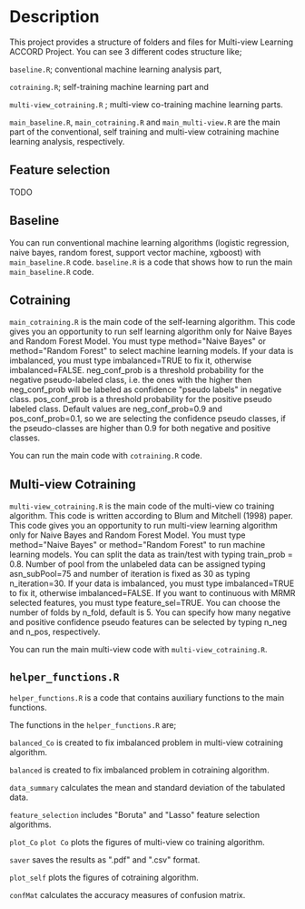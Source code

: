 #  Description
This project provides a structure of folders and files for Multi-view Learning ACCORD Project. You can see 3 different codes structure like;

```baseline.R```; conventional machine learning analysis part,

```cotraining.R```; self-training machine learning part and

```multi-view_cotraining.R``` ; multi-view co-training machine learning parts.

```main_baseline.R```, ```main_cotraining.R``` and ```main_multi-view.R``` are the main part of the conventional, self training and multi-view cotraining machine learning analysis, respectively.

## Feature selection
TODO

## Baseline 

You can run conventional machine learning algorithms (logistic regression, naive bayes, random forest, support vector machine, xgboost) with ```main_baseline.R``` code. ```baseline.R``` is a code that shows how to run the main ```main_baseline.R``` code.


## Cotraining 

```main_cotraining.R``` is the main code of the self-learning algorithm.
This code gives you an opportunity to run self learning algorithm only for 
Naive Bayes and Random Forest Model. You must type method="Naive Bayes" or 
method="Random Forest" to select machine learning models. If your data is imbalanced, 
you must type imbalanced=TRUE to fix it, otherwise imbalanced=FALSE. neg_conf_prob 
is a threshold probability for the negative pseudo-labeled class, i.e. the ones 
with the higher then neg_conf_prob will be labeled as confidence "pseudo labels" in 
negative class. pos_conf_prob is a threshold probability for the positive pseudo labeled class.
Default values are neg_conf_prob=0.9 and pos_conf_prob=0.1, so we are selecting the confidence 
pseudo classes, if the pseudo-classes are higher than 0.9 for both negative and positive classes.

You can run the main code with ```cotraining.R``` code. 


## Multi-view Cotraining

```multi-view_cotraining.R``` is the main code of the multi-view co training algorithm. This code is written according to Blum and Mitchell (1998) paper. This code gives you an opportunity to run multi-view learning algorithm only for Naive Bayes and Random Forest Model. You must type method="Naive Bayes" or method="Random Forest" to run machine learning models. You can split the data as train/test with typing train_prob = 0.8. Number of pool from the unlabeled data can be assigned typing asn_subPool=75 and number of iteration is fixed as 30 as typing n_iteration=30. If your data is imbalanced, you must type imbalanced=TRUE to fix it, otherwise imbalanced=FALSE. If you want to continuous with MRMR selected features, you must type feature_sel=TRUE. You can choose the number of folds by n_fold, default is 5. You can specify how many negative and positive confidence pseudo features can be selected by typing n_neg and n_pos, respectively.

You can run the main multi-view code with ```multi-view_cotraining.R```. 


## ```helper_functions.R```

```helper_functions.R``` is a code that contains auxiliary functions to the main functions.

The functions in the ```helper_functions.R```  are;

```balanced_Co``` is created to fix imbalanced problem in multi-view cotraining algorithm.

```balanced``` is created to fix imbalanced problem in cotraining algorithm.

```data_summary``` calculates the mean and standard deviation of the tabulated data.

```feature_selection``` includes "Boruta" and "Lasso" feature selection algorithms.

```plot_Co``` ```plot Co``` plots the figures of multi-view co training algorithm.

```saver``` saves the results as ".pdf" and ".csv" format.

```plot_self``` plots the figures of cotraining algorithm.
 
 ```confMat``` calculates the accuracy measures of confusion matrix.

